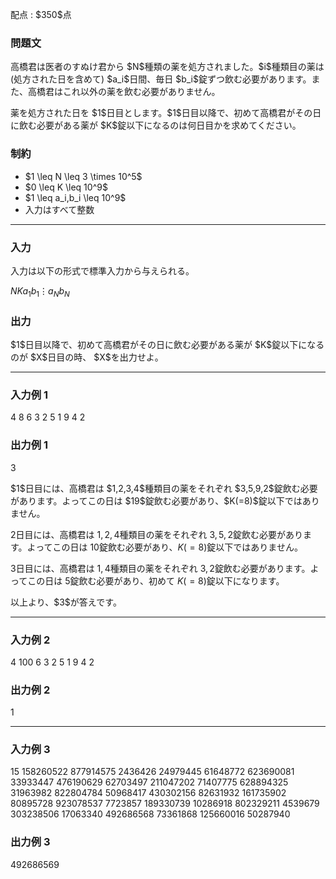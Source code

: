 
<div>

<span>

<span>

<p>
配点 : $350$点
</p>

<div>

<section>

### **問題文**

<p>
高橋君は医者のすぬけ君から $N$種類の薬を処方されました。$i$種類目の薬は(処方された日を含めて) $a_i$日間、毎日 $b_i$錠ずつ飲む必要があります。また、高橋君はこれ以外の薬を飲む必要がありません。 
</p>

<p>
薬を処方された日を $1$日目とします。$1$日目以降で、初めて高橋君がその日に飲む必要がある薬が $K$錠以下になるのは何日目かを求めてください。
</p>

</section>

</div>

<div>

<section>

### **制約**

<ul>

<li>
$1 \leq N \leq 3 \times 10^5$
</li>

<li>
$0 \leq K \leq 10^9$
</li>

<li>
$1 \leq a_i,b_i \leq 10^9$
</li>

<li>
入力はすべて整数
</li>

</ul>

</section>

</div>

---

<div>

<div>

<section>

### **入力**

<p>
入力は以下の形式で標準入力から与えられる。
</p>

<div>

$N$$K$$a_1$$b_1$$\vdots$$a_N$$b_N$
</div>

</section>

</div>

<div>

<section>

### **出力**

<p>
$1$日目以降で、初めて高橋君がその日に飲む必要がある薬が $K$錠以下になるのが $X$日目の時、 $X$を出力せよ。
</p>

</section>

</div>

</div>

---

<div>

<section>

### **入力例 1**

<div>

4 8
6 3
2 5
1 9
4 2

</div>

</section>

</div>

<div>

<section>

### **出力例 1**

<div>

3

</div>

<p>
$1$日目には、高橋君は $1,2,3,4$種類目の薬をそれぞれ $3,5,9,2$錠飲む必要があります。よってこの日は $19$錠飲む必要があり、$K(=8)$錠以下ではありません。

$2$日目には、高橋君は $1,2,4$種類目の薬をそれぞれ $3,5,2$錠飲む必要があります。よってこの日は $10$錠飲む必要があり、$K(=8)$錠以下ではありません。

$3$日目には、高橋君は $1,4$種類目の薬をそれぞれ $3,2$錠飲む必要があります。よってこの日は $5$錠飲む必要があり、初めて $K(=8)$錠以下になります。  
</p>

<p>
以上より、$3$が答えです。
</p>

</section>

</div>

---

<div>

<section>

### **入力例 2**

<div>

4 100
6 3
2 5
1 9
4 2

</div>

</section>

</div>

<div>

<section>

### **出力例 2**

<div>

1

</div>

</section>

</div>

---

<div>

<section>

### **入力例 3**

<div>

15 158260522
877914575 2436426
24979445 61648772
623690081 33933447
476190629 62703497
211047202 71407775
628894325 31963982
822804784 50968417
430302156 82631932
161735902 80895728
923078537 7723857
189330739 10286918
802329211 4539679
303238506 17063340
492686568 73361868
125660016 50287940

</div>

</section>

</div>

<div>

<section>

### **出力例 3**

<div>

492686569

</div>

</section>

</div>

</span>

</span>

</div>
